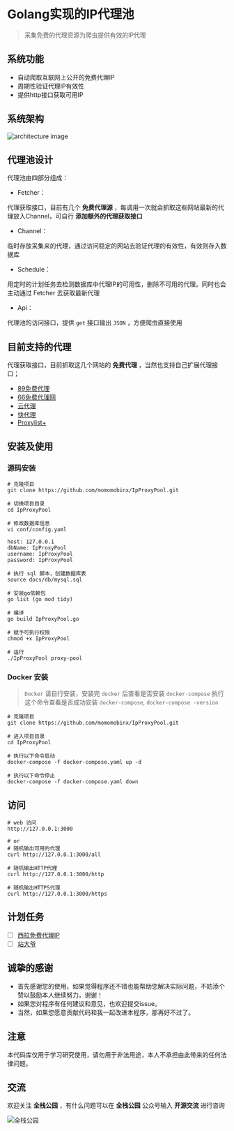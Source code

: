 # Golang实现的IP代理池

> 采集免费的代理资源为爬虫提供有效的IP代理

## 系统功能

- 自动爬取互联网上公开的免费代理IP
- 周期性验证代理IP有效性
- 提供http接口获取可用IP

## 系统架构

![architecture image](./docs/images/architecture.png)

## 代理池设计

代理池由四部分组成：

- Fetcher：

代理获取接口，目前有几个 **免费代理源** ，每调用一次就会抓取这些网站最新的代理放入Channel，可自行 **添加额外的代理获取接口** 

- Channel：

临时存放采集来的代理，通过访问稳定的网站去验证代理的有效性，有效则存入数据库

- Schedule：

用定时的计划任务去检测数据库中代理IP的可用性，删除不可用的代理。同时也会主动通过 Fetcher 去获取最新代理

- Api：

代理池的访问接口，提供 `get` 接口输出 `JSON` ，方便爬虫直接使用

## 目前支持的代理

代理获取接口，目前抓取这几个网站的 **免费代理** ，当然也支持自己扩展代理接口；

- [89免费代理](https://www.89ip.cn)
- [66免费代理网](http://www.66ip.cn)
- [云代理](http://www.ip3366.net)
- [快代理](http://www.kuaidaili.com)
- [Proxylist+](https://list.proxylistplus.com)

## 安装及使用

### 源码安装

```shell
# 克隆项目
git clone https://github.com/momomobinx/IpProxyPool.git

# 切换项目目录
cd IpProxyPool

# 修改数据库信息
vi conf/config.yaml

host: 127.0.0.1
dbName: IpProxyPool
username: IpProxyPool
password: IpProxyPool

# 执行 sql 脚本，创建数据库表
source docs/db/mysql.sql

# 安装go依赖包
go list (go mod tidy)

# 编译
go build IpProxyPool.go

# 赋予可执行权限
chmod +x IpProxyPool

# 运行
./IpProxyPool proxy-pool
```

### Docker 安装

> `Docker` 请自行安装，安装完 `docker` 后查看是否安装 `docker-compose`
> 执行这个命令查看是否成功安装 `docker-compose`, `docker-compose -version`

```shell
# 克隆项目
git clone https://github.com/momomobinx/IpProxyPool.git

# 进入项目目录
cd IpProxyPool

# 执行以下命令启动
docker-compose -f docker-compose.yaml up -d

# 执行以下命令停止
docker-compose -f docker-compose.yaml down
```

## 访问

```shell
# web 访问
http://127.0.0.1:3000

# or
# 随机输出可用的代理
curl http://127.0.0.1:3000/all

# 随机输出HTTP代理
curl http://127.0.0.1:3000/http

# 随机输出HTTPS代理
curl http://127.0.0.1:3000/https
```

## 计划任务

- [ ] [西拉免费代理IP](http://www.xiladaili.com)
- [ ] [站大爷](https://www.zdaye.com)

## 诚挚的感谢

- 首先感谢您的使用，如果觉得程序还不错也能帮助您解决实际问题，不妨添个赞以鼓励本人继续努力，谢谢！
- 如果您对程序有任何建议和意见，也欢迎提交issue。
- 当然，如果您愿意贡献代码和我一起改进本程序，那再好不过了。

## 注意
本代码库仅用于学习研究使用，请勿用于非法用途，本人不承担由此带来的任何法律问题。

## 交流

欢迎关注 **全栈公园** ，有什么问题可以在 **全栈公园** 公众号输入 **开源交流** 进行咨询

![全栈公园](./docs/images/FullStackPark.jpg)
